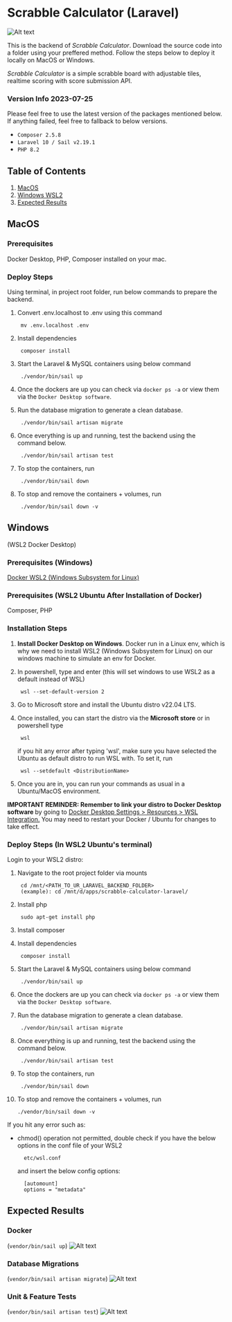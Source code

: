# Scrabble Calculator (Laravel)

![Alt text](<SS 2023-07-25 at 22.27.57.png>)

This is the backend of <i>Scrabble Calculator</i>.
Download the source code into a folder using your preffered method. Follow the steps below to deploy it locally on MacOS or Windows.

<i>Scrabble Calculator</i> is a simple scrabble board with adjustable tiles, realtime scoring with score submission API. 

### Version Info 2023-07-25
Please feel free to use the latest version of the packages mentioned below. If anything failed, feel free to fallback to below versions.
- ``Composer 2.5.8``
- ``Laravel 10 / Sail v2.19.1`` 
- ``PHP 8.2``

## Table of Contents
1. [MacOS](#macos)
2. [Windows WSL2](#windows)
3. [Expected Results](#expected-results)


## MacOS
### Prerequisites
Docker Desktop, PHP, Composer installed on your mac.

### Deploy Steps
Using terminal, in project root folder, run below commands to prepare the backend.

1) Convert .env.localhost to .env using this command 

        mv .env.localhost .env

2) Install dependencies

        composer install

3) Start the Laravel & MySQL containers using below command

        ./vendor/bin/sail up

4) Once the dockers are up you can check via `docker ps -a` or view them via the `Docker Desktop software`.

5) Run the database migration to generate a clean database.

        ./vendor/bin/sail artisan migrate

6) Once everything is up and running, test the backend using the command below.
    
        ./vendor/bin/sail artisan test

7) To stop the containers, run 

        ./vendor/bin/sail down 

8) To stop and remove the containers + volumes, run

        ./vendor/bin/sail down -v

## Windows 
(WSL2 Docker Desktop)
### Prerequisites (Windows)
[Docker WSL2 (Windows Subsystem for Linux)](https://docs.docker.com/desktop/wsl/)
### Prerequisites (WSL2 Ubuntu After Installation of Docker)
Composer, PHP 

### Installation Steps
1) <b>Install Docker Desktop on Windows</b>. Docker run in a Linux env, which is why we need to install WSL2 (Windows Subsystem for Linux) on our windows machine to simulate an env for Docker.
2) In powershell, type and enter (this will set windows to use WSL2 as a default instead of WSL)

        wsl --set-default-version 2

3) Go to Microsoft store and install the Ubuntu distro v22.04 LTS.
4) Once installed, you can start the distro via the <b>Microsoft store</b> or in powershell type

        wsl
    if you hit any error after typing 'wsl', make sure you have selected the Ubuntu as default distro to run WSL with. To set it, run

        wsl --setdefault <DistributionName>
5) Once you are in, you can run your commands as usual in a Ubuntu/MacOS environment.

<b>IMPORTANT REMINDER:  Remember to link your distro to Docker Desktop software </b>by going to [<u>Docker Desktop Settings > Resources > WSL Integration.</u>](https://docs.docker.com/desktop/wsl/) You may need to restart your Docker / Ubuntu for changes to take effect.

### Deploy Steps (In WSL2 Ubuntu's terminal)
Login to your WSL2 distro:
1) Navigate to the root project folder via mounts
        
        cd /mnt/<PATH_TO_UR_LARAVEL_BACKEND_FOLDER> 
        (example): cd /mnt/d/apps/scrabble-calculator-laravel/

2) Install php

        sudo apt-get install php

3) Install composer
4) Install dependencies

        composer install

5) Start the Laravel & MySQL containers using below command

        ./vendor/bin/sail up
6) Once the dockers are up you can check via `docker ps -a` or view them via the `Docker Desktop software`.

7) Run the database migration to generate a clean database.

        ./vendor/bin/sail artisan migrate

8) Once everything is up and running, test the backend using the command below.
    
        ./vendor/bin/sail artisan test

9) To stop the containers, run 

        ./vendor/bin/sail down 

10) To stop and remove the containers + volumes, run

        ./vendor/bin/sail down -v

If you hit any error such as:

- chmod() operation not permitted, double check if you have the below options in the conf file of your WSL2 
        
        etc/wsl.conf 
    and insert the below config options:

        [automount]
        options = "metadata"

## Expected Results
### Docker 
(`vendor/bin/sail up`)
![Alt text](<SS 2023-07-25 at 07.49.41.png>)

### Database Migrations
(`vendor/bin/sail artisan migrate`)
![Alt text](<SS 2023-07-24 at 23.21.12.png>)

### Unit & Feature Tests
(`vendor/bin/sail artisan test`)
![Alt text](<SS 2023-07-24 at 23.22.49.png>)
